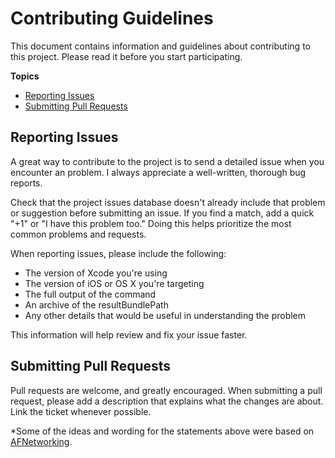 # Contributing Guidelines

This document contains information and guidelines about contributing to this project.
Please read it before you start participating.

**Topics**

* [Reporting Issues](#reporting-issues)
* [Submitting Pull Requests](#submitting-pull-requests)

## Reporting Issues

A great way to contribute to the project
is to send a detailed issue when you encounter an problem.
I always appreciate a well-written, thorough bug reports.

Check that the project issues database
doesn't already include that problem or suggestion before submitting an issue.
If you find a match, add a quick "+1" or "I have this problem too."
Doing this helps prioritize the most common problems and requests.

When reporting issues, please include the following:

* The version of Xcode you're using
* The version of iOS or OS X you're targeting
* The full output of the command
* An archive of the resultBundlePath
* Any other details that would be useful in understanding the problem

This information will help  review and fix your issue faster.

## Submitting Pull Requests

Pull requests are welcome, and greatly encouraged. When submitting a pull request, please add a description that explains what the changes are about. Link the ticket whenever possible.

*Some of the ideas and wording for the statements above were based on [AFNetworking](https://github.com/AFNetworking/AFNetworking).
